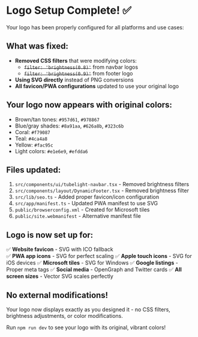 # Logo Setup Complete! ✅

Your logo has been properly configured for all platforms and use cases:

## What was fixed:
- **Removed CSS filters** that were modifying colors:
  - ~~`filter: 'brightness(0.8)'`~~ from navbar logos
  - ~~`filter: 'brightness(0.9)'`~~ from footer logo
- **Using SVG directly** instead of PNG conversions
- **All favicon/PWA configurations** updated to use your original logo

## Your logo now appears with original colors:
- Brown/tan tones: `#957d61`, `#978867`
- Blue/gray shades: `#8a91aa`, `#626a8b`, `#323c6b`  
- Coral: `#f79087`
- Teal: `#4ca4a8`
- Yellow: `#fac95c`
- Light colors: `#e1e6e9`, `#efdda6`

## Files updated:
1. `src/components/ui/tubelight-navbar.tsx` - Removed brightness filters
2. `src/components/layout/DynamicFooter.tsx` - Removed brightness filter  
3. `src/lib/seo.ts` - Added proper favicon/icon configuration
4. `src/app/manifest.ts` - Updated PWA manifest to use SVG
5. `public/browserconfig.xml` - Created for Microsoft tiles
6. `public/site.webmanifest` - Alternative manifest file

## Logo is now set up for:
✅ **Website favicon** - SVG with ICO fallback  
✅ **PWA app icons** - SVG for perfect scaling
✅ **Apple touch icons** - SVG for iOS devices
✅ **Microsoft tiles** - SVG for Windows
✅ **Google listings** - Proper meta tags
✅ **Social media** - OpenGraph and Twitter cards
✅ **All screen sizes** - Vector SVG scales perfectly

## No external modifications!
Your logo now displays exactly as you designed it - no CSS filters, brightness adjustments, or color modifications.

Run `npm run dev` to see your logo with its original, vibrant colors!